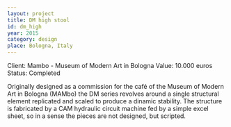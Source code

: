 ```yaml
---
layout: project
title: DM high stool
id: dm_high
year: 2015
category: design
place: Bologna, Italy
---
```

Client: Mambo - Museum of Modern Art in Bologna
Value: 10.000 euros 
Status: Completed

Originally designed as a commission for the café of the Museum of Modern Art in Bologna (MAMbo) the DM series revolves around a single structural element replicated and scaled to produce a dinamic stability. The structure is fabricated by a CAM hydraulic circuit machine fed by a simple excel sheet, so in a sense the pieces are not designed, but scripted.
